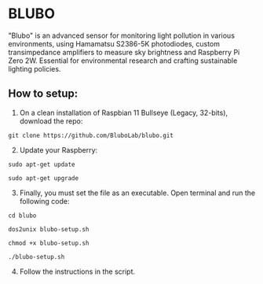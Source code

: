 # BLUBO
"Blubo" is an advanced sensor for monitoring light pollution in various environments, using Hamamatsu S2386-5K photodiodes, custom transimpedance amplifiers to measure sky brightness and Raspberry Pi Zero 2W. Essential for environmental research and crafting sustainable lighting policies.

## How to setup:

1. On a clean installation of Raspbian 11 Bullseye (Legacy, 32-bits), download the repo:
```
git clone https://github.com/BluboLab/blubo.git
```
2. Update your Raspberry:
```
sudo apt-get update

sudo apt-get upgrade
```  
3. Finally, you must set the file as an executable. Open terminal and run the following code:
````
cd blubo

dos2unix blubo-setup.sh

chmod +x blubo-setup.sh

./blubo-setup.sh
````
4. Follow the instructions in the script.
